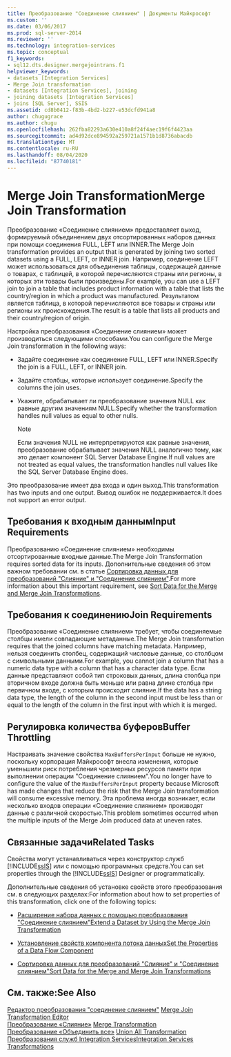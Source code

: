```yaml
---
title: Преобразование "Соединение слиянием" | Документы Майкрософт
ms.custom: ''
ms.date: 03/06/2017
ms.prod: sql-server-2014
ms.reviewer: ''
ms.technology: integration-services
ms.topic: conceptual
f1_keywords:
- sql12.dts.designer.mergejointrans.f1
helpviewer_keywords:
- datasets [Integration Services]
- Merge Join transformation
- datasets [Integration Services], joining
- joining datasets [Integration Services]
- joins [SQL Server], SSIS
ms.assetid: cd8b0412-f83b-4bd2-b227-e53dcfd941a8
author: chugugrace
ms.author: chugu
ms.openlocfilehash: 262fba82293a630e410a8f24f4aec19f6f4423aa
ms.sourcegitcommit: ad4d92dce894592a259721a1571b1d8736abacdb
ms.translationtype: MT
ms.contentlocale: ru-RU
ms.lasthandoff: 08/04/2020
ms.locfileid: "87740181"
---
```

# <a name="merge-join-transformation"></a><span data-ttu-id="36246-102">Merge Join Transformation</span><span class="sxs-lookup"><span data-stu-id="36246-102">Merge Join Transformation</span></span>
  <span data-ttu-id="36246-103">Преобразование «Соединение слиянием» предоставляет выход, формируемый объединением двух отсортированных наборов данных при помощи соединения FULL, LEFT или INNER.</span><span class="sxs-lookup"><span data-stu-id="36246-103">The Merge Join transformation provides an output that is generated by joining two sorted datasets using a FULL, LEFT, or INNER join.</span></span> <span data-ttu-id="36246-104">Например, соединение LEFT может использоваться для объединения таблицы, содержащей данные о товарах, с таблицей, в которой перечисляются страны или регионы, в которых эти товары были произведены.</span><span class="sxs-lookup"><span data-stu-id="36246-104">For example, you can use a LEFT join to join a table that includes product information with a table that lists the country/region in which a product was manufactured.</span></span> <span data-ttu-id="36246-105">Результатом является таблица, в которой перечисляются все товары и страны или регионы их происхождения.</span><span class="sxs-lookup"><span data-stu-id="36246-105">The result is a table that lists all products and their country/region of origin.</span></span>  
  
 <span data-ttu-id="36246-106">Настройка преобразования «Соединение слиянием» может производиться следующими способами.</span><span class="sxs-lookup"><span data-stu-id="36246-106">You can configure the Merge Join transformation in the following ways:</span></span>  
  
-   <span data-ttu-id="36246-107">Задайте соединение как соединение FULL, LEFT или INNER.</span><span class="sxs-lookup"><span data-stu-id="36246-107">Specify the join is a FULL, LEFT, or INNER join.</span></span>  
  
-   <span data-ttu-id="36246-108">Задайте столбцы, которые использует соединение.</span><span class="sxs-lookup"><span data-stu-id="36246-108">Specify the columns the join uses.</span></span>  
  
-   <span data-ttu-id="36246-109">Укажите, обрабатывает ли преобразование значения NULL как равные другим значениям NULL.</span><span class="sxs-lookup"><span data-stu-id="36246-109">Specify whether the transformation handles null values as equal to other nulls.</span></span>  
  
    > [!NOTE]  
    >  <span data-ttu-id="36246-110">Если значения NULL не интерпретируются как равные значения, преобразование обрабатывает значения NULL аналогично тому, как это делает компонент SQL Server Database Engine.</span><span class="sxs-lookup"><span data-stu-id="36246-110">If null values are not treated as equal values, the transformation handles null values like the SQL Server Database Engine does.</span></span>  
  
 <span data-ttu-id="36246-111">Это преобразование имеет два входа и один выход.</span><span class="sxs-lookup"><span data-stu-id="36246-111">This transformation has two inputs and one output.</span></span> <span data-ttu-id="36246-112">Вывод ошибок не поддерживается.</span><span class="sxs-lookup"><span data-stu-id="36246-112">It does not support an error output.</span></span>  
  
## <a name="input-requirements"></a><span data-ttu-id="36246-113">Требования к входным данным</span><span class="sxs-lookup"><span data-stu-id="36246-113">Input Requirements</span></span>  
 <span data-ttu-id="36246-114">Преобразованию «Соединение слиянием» необходимы отсортированные входные данные.</span><span class="sxs-lookup"><span data-stu-id="36246-114">The Merge Join Transformation requires sorted data for its inputs.</span></span> <span data-ttu-id="36246-115">Дополнительные сведения об этом важном требовании см. в статье [Сортировка данных для преобразований "Слияние" и "Соединение слиянием"](sort-data-for-the-merge-and-merge-join-transformations.md).</span><span class="sxs-lookup"><span data-stu-id="36246-115">For more information about this important requirement, see [Sort Data for the Merge and Merge Join Transformations](sort-data-for-the-merge-and-merge-join-transformations.md).</span></span>  
  
## <a name="join-requirements"></a><span data-ttu-id="36246-116">Требования к соединению</span><span class="sxs-lookup"><span data-stu-id="36246-116">Join Requirements</span></span>  
 <span data-ttu-id="36246-117">Преобразование «Соединение слиянием» требует, чтобы соединяемые столбцы имели совпадающие метаданные.</span><span class="sxs-lookup"><span data-stu-id="36246-117">The Merge Join transformation requires that the joined columns have matching metadata.</span></span> <span data-ttu-id="36246-118">Например, нельзя соединить столбец, содержащий числовые данные, со столбцом с символьными данными.</span><span class="sxs-lookup"><span data-stu-id="36246-118">For example, you cannot join a column that has a numeric data type with a column that has a character data type.</span></span> <span data-ttu-id="36246-119">Если данные представляют собой тип строковых данных, длина столбца при вторичном входе должна быть меньше или равна длине столбца при первичном входе, с которым происходит слияние.</span><span class="sxs-lookup"><span data-stu-id="36246-119">If the data has a string data type, the length of the column in the second input must be less than or equal to the length of the column in the first input with which it is merged.</span></span>  
  
## <a name="buffer-throttling"></a><span data-ttu-id="36246-120">Регулировка количества буферов</span><span class="sxs-lookup"><span data-stu-id="36246-120">Buffer Throttling</span></span>  
 <span data-ttu-id="36246-121">Настраивать значение свойства `MaxBuffersPerInput` больше не нужно, поскольку корпорация Майкрософт внесла изменения, которые уменьшили риск потребления чрезмерных ресурсов памяти при выполнении операции "Соединение слиянием".</span><span class="sxs-lookup"><span data-stu-id="36246-121">You no longer have to configure the value of the `MaxBuffersPerInput` property because Microsoft has made changes that reduce the risk that the Merge Join transformation will consume excessive memory.</span></span> <span data-ttu-id="36246-122">Эта проблема иногда возникает, если несколько входов операции «Соединение слиянием» производят данные с различной скоростью.</span><span class="sxs-lookup"><span data-stu-id="36246-122">This problem sometimes occurred when the multiple inputs of the Merge Join produced data at uneven rates.</span></span>  
  
## <a name="related-tasks"></a><span data-ttu-id="36246-123">Связанные задачи</span><span class="sxs-lookup"><span data-stu-id="36246-123">Related Tasks</span></span>  
 <span data-ttu-id="36246-124">Свойства могут устанавливаться через конструктор служб [!INCLUDE[ssIS](../../../includes/ssis-md.md)] или с помощью программных средств.</span><span class="sxs-lookup"><span data-stu-id="36246-124">You can set properties through the [!INCLUDE[ssIS](../../../includes/ssis-md.md)] Designer or programmatically.</span></span>  
  
 <span data-ttu-id="36246-125">Дополнительные сведения об установке свойств этого преобразования см. в следующих разделах:</span><span class="sxs-lookup"><span data-stu-id="36246-125">For information about how to set properties of this transformation, click one of the following topics:</span></span>  
  
-   [<span data-ttu-id="36246-126">Расширение набора данных с помощью преобразования "Соединение слиянием"</span><span class="sxs-lookup"><span data-stu-id="36246-126">Extend a Dataset by Using the Merge Join Transformation</span></span>](merge-join-transformation.md)  
  
-   [<span data-ttu-id="36246-127">Установление свойств компонента потока данных</span><span class="sxs-lookup"><span data-stu-id="36246-127">Set the Properties of a Data Flow Component</span></span>](../set-the-properties-of-a-data-flow-component.md)  
  
-   [<span data-ttu-id="36246-128">Сортировка данных для преобразований "Слияние" и "Соединение слиянием"</span><span class="sxs-lookup"><span data-stu-id="36246-128">Sort Data for the Merge and Merge Join Transformations</span></span>](sort-data-for-the-merge-and-merge-join-transformations.md)  
  
## <a name="see-also"></a><span data-ttu-id="36246-129">См. также:</span><span class="sxs-lookup"><span data-stu-id="36246-129">See Also</span></span>  
 <span data-ttu-id="36246-130">[Редактор преобразования "соединение слиянием"](../../merge-join-transformation-editor.md) </span><span class="sxs-lookup"><span data-stu-id="36246-130">[Merge Join Transformation Editor](../../merge-join-transformation-editor.md) </span></span>  
 <span data-ttu-id="36246-131">[Преобразование «Слияние»](merge-transformation.md) </span><span class="sxs-lookup"><span data-stu-id="36246-131">[Merge Transformation](merge-transformation.md) </span></span>  
 <span data-ttu-id="36246-132">[Преобразование «Объединить все»](union-all-transformation.md) </span><span class="sxs-lookup"><span data-stu-id="36246-132">[Union All Transformation](union-all-transformation.md) </span></span>  
 [<span data-ttu-id="36246-133">Преобразования служб Integration Services</span><span class="sxs-lookup"><span data-stu-id="36246-133">Integration Services Transformations</span></span>](integration-services-transformations.md)  
  
  

